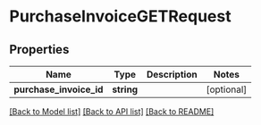 # PurchaseInvoiceGETRequest

## Properties
Name | Type | Description | Notes
------------ | ------------- | ------------- | -------------
**purchase_invoice_id** | **string** |  | [optional] 

[[Back to Model list]](../README.md#documentation-for-models) [[Back to API list]](../README.md#documentation-for-api-endpoints) [[Back to README]](../README.md)


